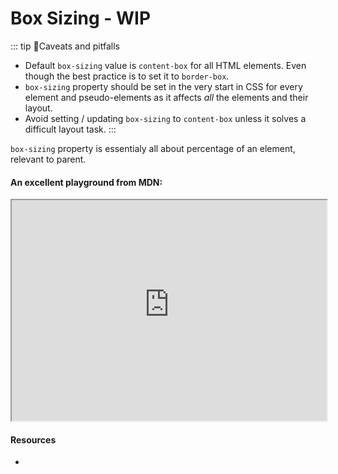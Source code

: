 # Box Sizing - WIP

::: tip 🤔Caveats and pitfalls
- Default `box-sizing` value is `content-box` for all HTML elements. Even though the best practice is to set it to `border-box`.
- `box-sizing` property should be set in the very start in CSS for every element and pseudo-elements as it affects _all_ the elements and their layout. 
- Avoid setting / updating `box-sizing` to `content-box` unless it solves a difficult layout task.
:::

`box-sizing` property is essentialy all about percentage of an element, relevant to parent.

#### An excellent playground from MDN:

<iframe width="100%" height="353px" src="https://interactive-examples.mdn.mozilla.net/pages/css/box-sizing.html"></iframe>

#### Resources

- []()

